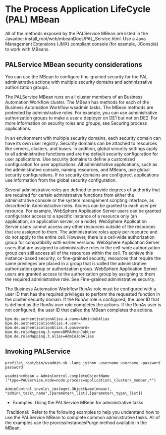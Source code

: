 # The Process Application LifeCycle (PAL) MBean

All of the methods exposed by the PALService MBean are listed in
the Javadoc: install\_root/web/mbeanDocs/PAL\_Service.html. Use
a Java Management Extensions (JMX) compliant console (for example,
JConsole) to work with MBeans.

## PALService MBean security considerations

You
can use the MBean to configure fine-grained security for the PAL administrative
actions with multiple security domains and administrative authorization
groups.

The PALService MBean runs on all cluster members of an Business Automation Workflow cluster. The MBean has
methods for each of the Business Automation Workflow wsadmin tasks. The MBean
methods are protected by administrative roles. For example, you can use administrative authorization
groups to make a user a deployer on DE1 but not on DE2. For more information on security roles and
groups, see Securing process applications.

In an environment with multiple
security domains, each security domain can have its own user registry.
Security domains can be attached to resources like servers, clusters,
and buses. In addition, global security settings apply to all administrative
functions and are the default security configuration for user applications.
Use security domains to define a customized configuration for user
applications. All administrative applications, such as the administrative
console, naming resources, and MBeans, use global security configurations.
If no security domains are configured, applications use information
from the global security configuration.

Several administrative
roles are defined to provide degrees of authority that are required
for certain administrative functions from either the administrative
console or the system management scripting interface, as described
in Administrative roles. Access can be granted
to each user per resource. For example, WebSphere Application Server
users can be granted configurator access to a specific instance of
a resource only (an application, an application server, or a node).
WebSphere Application Server users cannot access any other resources
outside of the resources that are assigned to them. The administrative
roles apply per resource and do not apply to the entire cell. However,
there is a cell-wide authorization group for compatibility with earlier
versions. WebSphere Application Server users that are assigned to
administrative roles in the cell-wide authorization group can still
access all of the resources within the cell. To achieve this instance-based
security, or fine-grained security, resources that require the same
privileges are placed in a group that is called the administrative
authorization group or authorization group. WebSphere Application
Server users are granted access to the authorization group by assigning
to them the required administrative role. See Fine-grained administrative security.

The Business Automation Workflow RunAs
role must be configured with a user ID that has the required privileges
to perform the requested function in the cluster security domain.
If the RunAs role is configured, the user ID that is defined as the
RunAs user role completes the actions. If the RunAs user is not configured,
the user ID that called the MBean completes the actions.

```
bpm.de.authenticationAlias.4.name=AdminJobAlias
bpm.de.authenticationAlias.4.user=
bpm.de.authenticationAlias.4.password=
bpm.de.roleMapping.3.name=BPMAdminJobUser
bpm.de.roleMapping.3.alias=AdminJobAlias
```

## Invoking PALService

```
profile\_root/bin/wsadmin.sh -lang jython -username username -password password
```

```
wsadmin>mbean = AdminControl.completeObjectName ("type=PALService,node=node,process=application\_cluster\_member,*")
```

```
AdminControl.invole\_jmx(mgmt.ObjectName(mbean),
"admin\_task\_name",[parameter\_list],[parameter\_type\_list])
```

- Examples: Using the PALService MBean for administrative tasks

 Traditional: 
Refer to the following examples to help you understand how to use the PALService MBean to complete common administrative tasks. All of the examples use the processInstancesPurge method available in the MBean.